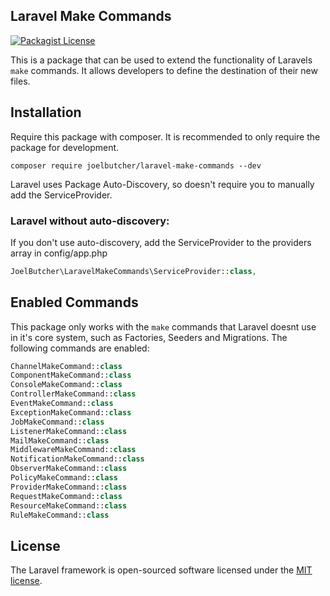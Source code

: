 ## Laravel Make Commands
[![Packagist License](https://poser.pugx.org/barryvdh/laravel-debugbar/license.png)](http://choosealicense.com/licenses/mit/)

This is a package that can be used to extend the functionality of Laravels `make` commands. It allows developers to define the destination of their new files.

## Installation

Require this package with composer. It is recommended to only require the package for development.

```shell
composer require joelbutcher/laravel-make-commands --dev
```

Laravel uses Package Auto-Discovery, so doesn't require you to manually add the ServiceProvider.

### Laravel without auto-discovery:

If you don't use auto-discovery, add the ServiceProvider to the providers array in config/app.php

```php
JoelButcher\LaravelMakeCommands\ServiceProvider::class,
```

## Enabled Commands
This package only works with the `make` commands that Laravel doesnt use in it's core system, such as Factories, Seeders and Migrations. The following commands are enabled:

```php
ChannelMakeCommand::class
ComponentMakeCommand::class
ConsoleMakeCommand::class
ControllerMakeCommand::class
EventMakeCommand::class
ExceptionMakeCommand::class
JobMakeCommand::class
ListenerMakeCommand::class
MailMakeCommand::class
MiddlewareMakeCommand::class
NotificationMakeCommand::class
ObserverMakeCommand::class
PolicyMakeCommand::class
ProviderMakeCommand::class
RequestMakeCommand::class
ResourceMakeCommand::class
RuleMakeCommand::class
```

## License

The Laravel framework is open-sourced software licensed under the [MIT license](https://opensource.org/licenses/MIT).
